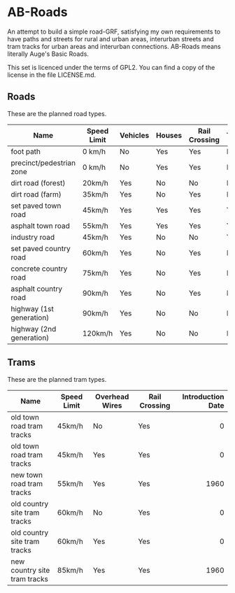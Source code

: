 # AB-Roads

An attempt to build a simple road-GRF, satisfying my own requirements to have paths and streets for rural and urban areas, interurban streets and tram tracks for urban areas and interurban connections. AB-Roads means literally Auge's Basic Roads.

This set is licenced under the terms of GPL2. You can find a copy of the license in the file LICENSE.md.

## Roads

These are the planned road types.

| Name | Speed Limit | Vehicles | Houses | Rail Crossing | Tram | Trolley | Introduction Date |
| --- | --- | --- | --- | --- | -- | --- | --: |
| foot path | 0 km/h | No | Yes | Yes | No | No | 0 |
| precinct/pedestrian zone | 0 km/h | No | Yes | Yes | No | No | 1960 |
| dirt road (forest) | 20km/h | Yes | No | No | No | No | 0 |
| dirt road (farm) | 35km/h | Yes | No | Yes | No | No | 0 |
| set paved town road | 45km/h | Yes | Yes | Yes | Yes | Yes | 0 |
| asphalt town road | 55km/h | Yes | Yes | Yes | Yes | Yes | 1965 |
| industry road | 45km/h | Yes | No | No | Yes | No | 0 |
| set paved country road | 60km/h | Yes | No | Yes | No | No | 0 |
| concrete country road | 75km/h | Yes | No | Yes | No | No | 1950 |
| asphalt country road | 90km/h | Yes | No | Yes | No | No | 1980 |
| highway (1st generation) | 90km/h | Yes | No | No | No | No | 1930 |
| highway (2nd generation) | 120km/h | Yes | No | No | No | No | 1970 |

## Trams

These are the planned tram types.

| Name | Speed Limit | Overhead Wires | Rail Crossing | Introduction Date |
| --- | --- | --- | --- | --: |
| old town road tram tracks | 45km/h | No | Yes | 0 |
| old town road tram tracks | 45km/h | Yes | Yes | 0 |
| new town road tram tracks | 55km/h | Yes | Yes | 1960 |
| old country site tram tracks | 60km/h | No | Yes | 0 |
| old country site tram tracks | 60km/h | Yes | Yes | 0 |
| new country site tram tracks | 85km/h | Yes | Yes | 1960 |
